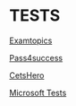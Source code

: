 # TESTS

[Examtopics](TESTS%2028b5bd7c861081299151e34b00c5a0fc/Examtopics%2028b5bd7c86108168930acc88b0afeea7.md)

[Pass4success](TESTS%2028b5bd7c861081299151e34b00c5a0fc/Pass4success%2028b5bd7c8610819a9326f0990bc7d216.md)

[CetsHero](TESTS%2028b5bd7c861081299151e34b00c5a0fc/CetsHero%2028b5bd7c8610816db5acf5b71031fae8.md)

[Microsoft Tests](TESTS%2028b5bd7c861081299151e34b00c5a0fc/Microsoft%20Tests%2028b5bd7c861081c28858ef8cf3796113.md)